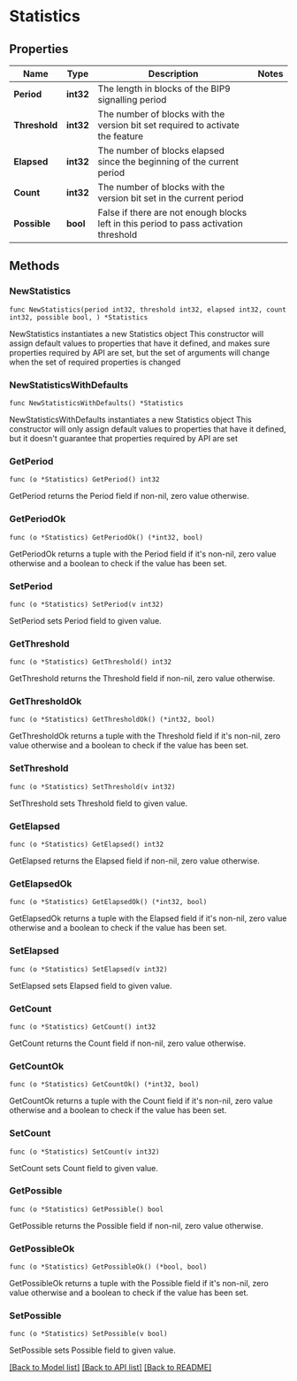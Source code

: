 # Statistics

## Properties

Name | Type | Description | Notes
------------ | ------------- | ------------- | -------------
**Period** | **int32** | The length in blocks of the BIP9 signalling period | 
**Threshold** | **int32** | The number of blocks with the version bit set required to activate the feature | 
**Elapsed** | **int32** | The number of blocks elapsed since the beginning of the current period | 
**Count** | **int32** | The number of blocks with the version bit set in the current period | 
**Possible** | **bool** | False if there are not enough blocks left in this period to pass activation threshold | 

## Methods

### NewStatistics

`func NewStatistics(period int32, threshold int32, elapsed int32, count int32, possible bool, ) *Statistics`

NewStatistics instantiates a new Statistics object
This constructor will assign default values to properties that have it defined,
and makes sure properties required by API are set, but the set of arguments
will change when the set of required properties is changed

### NewStatisticsWithDefaults

`func NewStatisticsWithDefaults() *Statistics`

NewStatisticsWithDefaults instantiates a new Statistics object
This constructor will only assign default values to properties that have it defined,
but it doesn't guarantee that properties required by API are set

### GetPeriod

`func (o *Statistics) GetPeriod() int32`

GetPeriod returns the Period field if non-nil, zero value otherwise.

### GetPeriodOk

`func (o *Statistics) GetPeriodOk() (*int32, bool)`

GetPeriodOk returns a tuple with the Period field if it's non-nil, zero value otherwise
and a boolean to check if the value has been set.

### SetPeriod

`func (o *Statistics) SetPeriod(v int32)`

SetPeriod sets Period field to given value.


### GetThreshold

`func (o *Statistics) GetThreshold() int32`

GetThreshold returns the Threshold field if non-nil, zero value otherwise.

### GetThresholdOk

`func (o *Statistics) GetThresholdOk() (*int32, bool)`

GetThresholdOk returns a tuple with the Threshold field if it's non-nil, zero value otherwise
and a boolean to check if the value has been set.

### SetThreshold

`func (o *Statistics) SetThreshold(v int32)`

SetThreshold sets Threshold field to given value.


### GetElapsed

`func (o *Statistics) GetElapsed() int32`

GetElapsed returns the Elapsed field if non-nil, zero value otherwise.

### GetElapsedOk

`func (o *Statistics) GetElapsedOk() (*int32, bool)`

GetElapsedOk returns a tuple with the Elapsed field if it's non-nil, zero value otherwise
and a boolean to check if the value has been set.

### SetElapsed

`func (o *Statistics) SetElapsed(v int32)`

SetElapsed sets Elapsed field to given value.


### GetCount

`func (o *Statistics) GetCount() int32`

GetCount returns the Count field if non-nil, zero value otherwise.

### GetCountOk

`func (o *Statistics) GetCountOk() (*int32, bool)`

GetCountOk returns a tuple with the Count field if it's non-nil, zero value otherwise
and a boolean to check if the value has been set.

### SetCount

`func (o *Statistics) SetCount(v int32)`

SetCount sets Count field to given value.


### GetPossible

`func (o *Statistics) GetPossible() bool`

GetPossible returns the Possible field if non-nil, zero value otherwise.

### GetPossibleOk

`func (o *Statistics) GetPossibleOk() (*bool, bool)`

GetPossibleOk returns a tuple with the Possible field if it's non-nil, zero value otherwise
and a boolean to check if the value has been set.

### SetPossible

`func (o *Statistics) SetPossible(v bool)`

SetPossible sets Possible field to given value.



[[Back to Model list]](../README.md#documentation-for-models) [[Back to API list]](../README.md#documentation-for-api-endpoints) [[Back to README]](../README.md)


